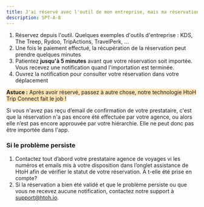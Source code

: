 ```yaml
---
title: J'ai réservé avec l'outil de mon entreprise, mais ma réservation n'est pas importée
description: SPT-A-8
---
```


1. Réservez depuis l'outil. Quelques exemples d'outils d'entreprise : KDS, The Treep, Rydoo, TripActions, TravelPerk, ...
2. Une fois le paiement effectué, la récupération de la réservation peut prendre quelques minutes
3. Patientez **jusqu'à 5 minutes** avant que votre réservation soit importée. Vous recevez une notification quand l'importation est terminée.
4. Ouvrez la notification pour consulter votre réservation dans votre déplacement

<span style="background-color:moccasin;">**Astuce :**</span><span style="background-color:moccasin;"> Après avoir réservé, passez à autre chose, notre technologie HtoH Trip Connect fait le job !</span>

Si vous n'avez pas reçu d’email de confirmation de votre prestataire, c'est que la réservation n'a pas encore été effectuée par votre agence, ou alors elle n’est pas encore approuvée par votre hiérarchie. Elle ne peut donc pas être importée dans l'app.

### Si le problème persiste

1. Contactez tout d’abord votre prestataire agence de voyages vi les numéros et emails mis à votre disposition dans l’onglet assistance de HtoH afin de vérifier le statut de votre réservation. A t-elle été prise en compte?
2. Si la réservation a bien été validé et que le problème persiste ou que vous ne recevez aucune notification, contactez notre support à [support@htoh.io](mailto:support@htoh.io).